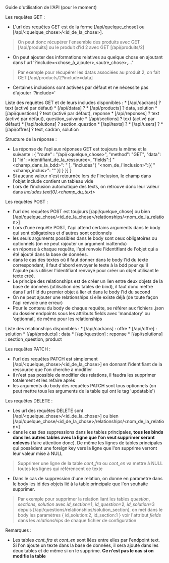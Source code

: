 Guide d'utilisation de l'API (pour le moment)

Les requêtes GET :
- L'url des requêtes GET est de la forme [/api/quelque_chose] ou [/api/<quelque_chose>/<id_de_la_chose>].
> On peut donc récupérer l'ensemble des produits avec GET [/api/produits] ou le produit d'id 2 avec GET [/api/produits/2]
- On peut ajouter des informations relatives au quelque chose en ajoutant dans l'url '?include=<chose_à_ajouter>,<autre_chose>,...'
> Par exemple pour récupérer les datas associées au produit 2, on fait GET [/api/products/2?include=data]
- Certaines inclusions sont activées par défaut et ne nécessite pas d'ajouter '?include=<inclusion>'

Liste des requêtes GET et de leurs includes disponibles :
    * [/api/cadrans] ? text (activé par défaut)
    * [/api/datas] ? 
    * [/api/products] ? data, solution
    * [/api/questions] ? text (activé par défaut), reponse
    * [/api/reponses] ? text (activé par défaut), question_suivante
    * [/api/sections] ? text (activé par défaut)
    * [/api/solutions] ? section_question
    * [/api/texts] ?
    * [/api/users] ?
    * [/api/offres] ? text, cadran, solution
  
Structure de la réponse :
- La réponse de l'api aux réponses GET est toujours la même et la suivante :
  {
      "route" : "/api/<quelque_chose>",
      "method": "GET",
      "data":[{
          "id": <identifiant_de_la_ressource>,
          "fields":[
              "<champ_dans_la_bdd>": "<valeur>
          ],
          "includes"{
              "<nom_de_l'inclusion>":[{
                  "<champ_inclus>": "<valeur>"
              }]
          }
      }]
  }
- Si aucune valeur n'est retournée lors de l'inclusion, le champ dans l'objet include contient un tableau vide
- Lors de l'inclusion automatique des texts, on retrouve donc leur valeur dans *includes.text[0].<champ_du_text>*

Les requêtes POST :

- l'url des requêtes POST est toujours [/api/quelque_chose] ou bien [/api/quelque_chose/<id_de_la_chose>/relationships/<nom_de_la_relation>]
- Lors d'une requête POST, l'api attend certains arguments dans le body qui sont obligatoires et d'autres sont optionnels
- les seuls arguments possibles dans le body sont ceux obligatoires ou optionnels (on ne peut rajouter un argument inattendu)
- en réponse à chaque requête, l'api renvoie l'identifiant de l'objet qui a été ajouté dans la base de données.
- dans le cas des textes où il faut donner dans le body l'id du texte correspondant, il faut d'abord envoyer le texte à la bdd pour qu'il l'ajoute puis utiliser l'identifiant renvoyé pour créer un objet utilisant le texte créé.
- Le principe des relationships est de créer un lien entre deux objets de la base de données (utilisation des tables de bind), il faut donc mettre dans l'url l'id du premier objet à lier et dans le body l'id du second
- On ne peut ajouter une relationships si elle existe déjà (de toute façon l'api renvoie une erreur)
- Pour le contenu du body de chaque requête, se référer aux fichiers .json du dossier endpoints sous les attributs fields avec 'mandatory' ou 'optionnal', de même pour les relationships

Liste des relationships disponibles :
    * [/api/cadrans] : offre
    * [/api/offre] : solution
    * [/api/products] : data
    * [/api/question] : reponse
    * [/api/solutions] : section_question, product
  
Les requêtes PATCH :

- l'url des requêtes PATCH est simplement [/api/<quelque_chose>/<id_de_la_chose>]
en donnant l'identifiant de la ressource que l'on cherche à modifier
- il n'est pas possible de modifier des relations, il faudra les supprimer totalement et les refaire après
- les arguments du body des requêtes PATCH sont tous optionnels (on peut mettre tous les arguments de la table qui ont le tag 'updatable')

Les requêtes DELETE :
  
- Les url des requêtes DELETE sont [/api/<quelque_chose>/<id_de_la_chose>] ou bien [/api/quelque_chose/<id_de_la_chose>/relationships/<nom_de_la_relation>]
- dans le cas des suppressions dans les tables principales, **tous les binds dans les autres tables avec la ligne que l'on veut supprimer seront enlevés** (faire attention donc). De même les lignes de tables principales qui possèdent une foreign key vers la ligne que l'on supprime verront leur valeur mise à NULL
> Supprimer une ligne de la table *cont_fra* ou *cont_en* va mettre à NULL toutes les lignes qui référencent ce texte
- Dans le cas de suppression d'une relation, on donne en paramètre dans le body les id des objets lié à la table principale que l'on souhaite supprimer. 
> Par exemple pour supprimer la relation liant les tables *question*, *sections*, *solution* avec *id_section*=1, *id_question*=2, *id_solution*=3 depuis [/api/questions/relationships/solution_section], on met dans le body les paramètres
    {
        id_solution:2,
        id_section:1
    }
> voir l'attribut *fields* dans les *relationships* de chaque fichier de configuration

Remarques : 

- Les tables *cont_fra* et *cont_en* sont liées entre elles par l'endpoint text. Si l'on ajoute un texte dans la base de données, il sera ajouté dans les deux tables et de même si on le supprime. **Ce n'est pas le cas si on modifie la table**